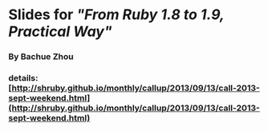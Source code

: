 # Slides for *"From Ruby 1.8 to 1.9, Practical Way"*

### By Bachue Zhou

### details: [http://shruby.github.io/monthly/callup/2013/09/13/call-2013-sept-weekend.html](http://shruby.github.io/monthly/callup/2013/09/13/call-2013-sept-weekend.html)
